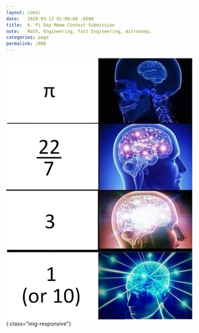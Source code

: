 ```yaml
---
layout: comic
date:   2020-03-13 01:00:00 -0500
title:  6. Pi Day Meme Contest Submission
note:   Math, Engineering, fast Engineering, Astronomy.
categories: page
permalink: /006
---
```

![PAGE 006](/pages/006.png){:class="img-responsive"}
